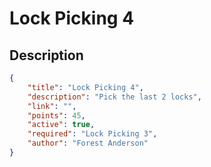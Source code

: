 # Lock Picking 4

## Description

```json
{
    "title": "Lock Picking 4",
    "description": "Pick the last 2 locks",
    "link": "",
    "points": 45,
    "active": true,
    "required": "Lock Picking 3",
    "author": "Forest Anderson"
}
```

